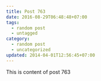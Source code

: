 ```yaml
---
title: Post 763
date: 2016-08-29T06:48:48+07:00
tags:
  - random post
  - untagged
category:
  - random post
  - uncategorized
updated: 2014-04-01T12:56:45+07:00
---
```

This is content of post 763